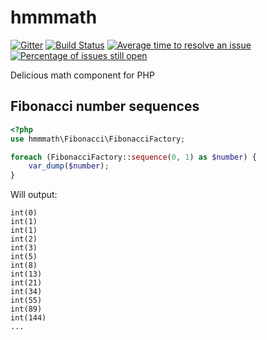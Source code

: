 # hmmmath

[![Gitter](https://badges.gitter.im/Join%20Chat.svg)](https://gitter.im/lstrojny/hmmmath?utm_source=badge&utm_medium=badge&utm_campaign=pr-badge&utm_content=badge)
[![Build Status](https://travis-ci.org/lstrojny/hmmmath.svg)](https://travis-ci.org/lstrojny/hmmmath) [![Average time to resolve an issue](http://isitmaintained.com/badge/resolution/lstrojny/hmmmath.svg)](http://isitmaintained.com/project/lstrojny/hmmmath "Average time to resolve an issue") [![Percentage of issues still open](http://isitmaintained.com/badge/open/lstrojny/hmmmath.svg)](http://isitmaintained.com/project/lstrojny/hmmmath "Percentage of issues still open")

Delicious math component for PHP


## Fibonacci number sequences

```php
<?php
use hmmmath\Fibonacci\FibonacciFactory;

foreach (FibonacciFactory::sequence(0, 1) as $number) {
    var_dump($number);
}
```

Will output:
```
int(0)
int(1)
int(1)
int(2)
int(3)
int(5)
int(8)
int(13)
int(21)
int(34)
int(55)
int(89)
int(144)
...
```
